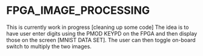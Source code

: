# FPGA_IMAGE_PROCESSING
This is currently work in progress [cleaning up some code]
The idea is to have user enter digits using the PMOD KEYPD on the FPGA and then display those on the screen [MNIST DATA SET].
The user can then toggle on-board switch to multiply the two images. 
